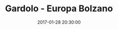 ---
title: Gardolo - Europa Bolzano
date: 2017-01-28 20:30:00
squadra-a: Bc Gardolo
punteggio-a: 39
squadra-b: Europa Bolzano
punteggio-b: 64
partite/squadra: serie-d-16-17
luogo: Centro Sportivo Trento Nord
categoria: serie d
---